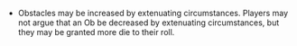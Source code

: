 - Obstacles may be increased by extenuating circumstances. Players may not argue that an Ob be decreased by extenuating circumstances, but they may be granted more die to their roll. 